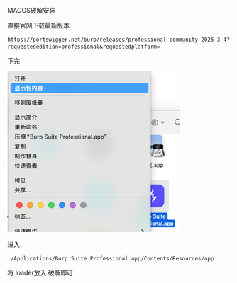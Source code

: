 MACOS破解安装

直接官网下载最新版本

```
https://portswigger.net/burp/releases/professional-community-2025-3-4?requestededition=professional&requestedplatform=
```

下完

![image-20250515145311267](https://raw.githubusercontent.com/Xioaruan912/pic/main/image-20250515145311267.png)

进入

```
 /Applications/Burp Suite Professional.app/Contents/Resources/app
```

将 loader放入 破解即可